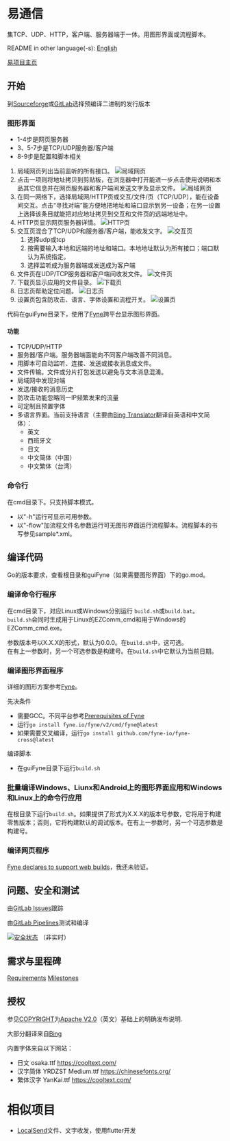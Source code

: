# 易通信

集TCP、UDP、HTTP，客户端、服务器端于一体。用图形界面或流程脚本。

README in other language(-s): [English](README.md)

[易项目主页](https://ezproject.sourceforge.io/default.htm)

## 开始

到[Sourceforge](https://sourceforge.net/projects/ezproject/files/EZ%20Comm/)或[GitLab](https://gitlab.com/bon-ami/ezcomm/-/releases)选择预编译二进制的发行版本

### 图形界面

 - 1-4步是网页服务器
 - 3、5-7步是TCP/UDP服务器/客户端
 - 8-9步是配置和脚本相关

1. 局域网页列出当前监听的所有接口。
   ![局域网页](https://ezproject.sourceforge.io/ezcomm/ezcomm6_cn_1lan.png)
2. 点击一项则将地址拷贝到剪贴板，在浏览器中打开能进一步点击使用说明和本品其它信息并在网页服务器和客户端间发送文字及显示文件。
   ![局域网页](https://ezproject.sourceforge.io/ezcomm/ezcomm6_2client.png)
3. 在同一网络下，选择局域网/HTTP页或交互/文件/页（TCP/UDP），能在设备间交互。点击“寻找对端”能方便地把地址和端口显示到另一设备；在另一设置上选择该条目就能把对应地址拷贝到交互和文件页的远端地址中。
4. HTTP页显示网页服务器详情。
   ![HTTP页](https://ezproject.sourceforge.io/ezcomm/ezcomm6_cn_2web.png)
5. 交互页混合了TCP/UDP和服务器/客户端，能收发文字。
   ![交互页](https://ezproject.sourceforge.io/ezcomm/ezcomm6_cn_3msg.png)
    1. 选择udp或tcp
    2. 按需要输入本地和远端的地址和端口。本地地址默认为所有接口；端口默认为系统指定。
    3. 选择监听成为服务器端或发送成为客户端
6. 文件页在UDP/TCP服务器和客户端间收发文件。
   ![文件页](https://ezproject.sourceforge.io/ezcomm/ezcomm6_cn_4fil.png)
7. 下载页显示应用的文件目录。
   ![下载页](https://ezproject.sourceforge.io/ezcomm/ezcomm6_cn_5dwn.png)
8. 日志页帮助定位问题。
   ![日志页](https://ezproject.sourceforge.io/ezcomm/ezcomm6_cn_6log.png)
9. 设置页包含防攻击、语言、字体设置和流程开关。
   ![设置页](https://ezproject.sourceforge.io/ezcomm/ezcomm6_cn_7cfg.png)

代码在guiFyne目录下，使用了[Fyne](https://fyne.io/)跨平台显示图形界面。

#### 功能

 - TCP/UDP/HTTP
 - 服务器/客户端。服务器端面能向不同客户端改善不同消息。
 - 用脚本可自动监听、连接、发送或接收消息或文件。
 - 文件传输。文件或分片打包发送以避免与文本消息混淆。
 - 局域网中发现对端
 - 发送/接收的消息历史
 - 防攻击功能忽略同一IP频繁发来的流量
 - 可定制且预置字体
 - 多语言界面。当前支持语言（主要由[Bing Translator](https://cn.bing.com/translator)翻译自英语和中文简体）：
   - 英文
   - 西班牙文
   - 日文
   - 中文简体（中国）
   - 中文繁体（台湾）

### 命令行

在cmd目录下。只支持脚本模式。

 - 以"-h"运行可显示可用参数。
 - 以"-flow"加流程文件名参数运行可无图形界面运行流程脚本。流程脚本的书写参见sample*.xml。

## 编译代码

Go的版本要求，查看根目录和guiFyne（如果需要图形界面）下的go.mod。

### 编译命令行程序

在cmd目录下，对应Linux或Windows分别运行 `build.sh`或`build.bat`。<BR>
`build.sh`会同时生成用于Linux的EZComm_cmd和用于Windows的EZComm_cmd.exe。<BR>

参数版本号以X.X.X的形式，默认为0.0.0。在`build.sh`中，这可选。<BR>
在有上一参数时，另一个可选参数是构建号。在`build.sh`中它默认为当前日期。

### 编译图形界面程序

详细的图形方案参考[Fyne](https://docs.fyne.io/)。

先决条件
 - 需要GCC。不同平台参考[Prerequisites of Fyne](https://docs.fyne.io/started/)
 - 运行`go install fyne.io/fyne/v2/cmd/fyne@latest`
 - 如果需要交叉编译，运行`go install github.com/fyne-io/fyne-cross@latest`

编译脚本
 - 在guiFyne目录下运行`build.sh`

### 批量编译Windows、Liunx和Android上的图形界面应用和Windows和Linux上的命令行应用

在根目录下运行`build.sh`。如果提供了形式为X.X.X的版本号参数，它将用于构建零售版本；否则，它将构建默认的调试版本。在有上一参数时，另一个可选参数是构建号。

### 编译网页程序

[Fyne declares to support web builds](https://docs.fyne.io/started/webapp)，我还未验证。

## 问题、安全和测试

由[GitLab Issues](https://gitlab.com/bon-ami/ezcomm/-/issues)跟踪

由[GitLab Pipelines](https://gitlab.com/bon-ami/ezcomm/-/pipelines)测试和编译

[![安全状态](https://www.murphysec.com/platform3/v31/badge/1701444498127192064.svg)](https://www.murphysec.com/console/report/1701444496843735040/1701444498127192064) （非实时）

## 需求与里程碑

[Requirements](https://gitlab.com/bon-ami/ezcomm/-/requirements_management/requirements)
[Milestones](https://gitlab.com/bon-ami/ezcomm/-/milestones)

## 授权

参见[COPYRIGHT](COPYRIGHT_zhCN)为[Apache V2.0](LICENSE-2.0.txt)（英文）基础上的明确发布说明.

大部分翻译来自[Bing](https://bing.com)

内置字体来自以下网站：

 - 日文 osaka.ttf https://cooltext.com/
 - 汉字简体 YRDZST Medium.ttf https://chinesefonts.org/
 - 繁体汉字 YanKai.ttf https://cooltext.com/

# 相似项目

- [LocalSend](https://localsend.org/#/)文件、文字收发，使用flutter开发
